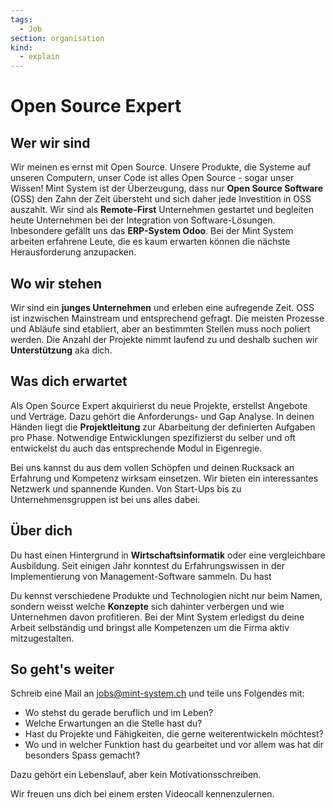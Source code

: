 ```yaml
---
tags:
  - Job
section: organisation
kind:
  - explain
---
```


# Open Source Expert

## Wer wir sind

Wir meinen es ernst mit Open Source. Unsere Produkte, die Systeme auf unseren Computern, unser Code ist alles Open Source - sogar unser Wissen!
Mint System ist der Überzeugung, dass nur **Open Source Software** (OSS) den Zahn der Zeit übersteht und sich daher jede Investition in OSS auszahlt.
Wir sind als **Remote-First** Unternehmen gestartet und begleiten heute Unternehmen bei der Integration von Software-Lösungen. Inbesondere gefällt uns das **ERP-System Odoo**.
Bei der Mint System arbeiten erfahrene Leute, die es kaum erwarten können die nächste Herausforderung anzupacken.

## Wo wir stehen

Wir sind ein **junges Unternehmen** und erleben eine aufregende Zeit. OSS ist inzwischen Mainstream und entsprechend gefragt.
Die meisten Prozesse und Abläufe sind etabliert, aber an bestimmten Stellen muss noch poliert werden. Die Anzahl der Projekte nimmt laufend zu und deshalb suchen wir **Unterstützung** aka dich.

## Was dich erwartet

Als Open Source Expert akquirierst du neue Projekte, erstellst Angebote und Verträge. Dazu gehört die Anforderungs- und Gap Analyse. In deinen Händen liegt die **Projektleitung** zur Abarbeitung der definierten Aufgaben pro Phase. Notwendige Entwicklungen spezifizierst du selber und oft entwickelst du auch das entsprechende Modul in Eigenregie.

Bei uns kannst du aus dem vollen Schöpfen und deinen Rucksack an Erfahrung und Kompetenz wirksam einsetzen.
Wir bieten ein interessantes Netzwerk und spannende Kunden. Von Start-Ups bis zu Unternehmensgruppen ist bei uns alles dabei.

## Über dich

Du hast einen Hintergrund in **Wirtschaftsinformatik** oder eine vergleichbare Ausbildung. Seit einigen Jahr konntest du Erfahrungswissen in der Implementierung von Management-Software sammeln. Du hast

Du kennst verschiedene Produkte und Technologien nicht nur beim Namen, sondern weisst welche **Konzepte** sich dahinter verbergen und wie Unternehmen davon profitieren.
Bei der Mint System erledigst du deine Arbeit selbständig und bringst alle Kompetenzen um die Firma aktiv mitzugestalten.

## So geht's weiter

Schreib eine Mail an <jobs@mint-system.ch> und teile uns Folgendes mit:

- Wo stehst du gerade beruflich und im Leben?
- Welche Erwartungen an die Stelle hast du?
- Hast du Projekte und Fähigkeiten, die gerne weiterentwickeln möchtest?
- Wo und in welcher Funktion hast du gearbeitet und vor allem was hat dir besonders Spass gemacht?

Dazu gehört ein Lebenslauf, aber kein Motivationsschreiben.

Wir freuen uns dich bei einem ersten Videocall kennenzulernen.
